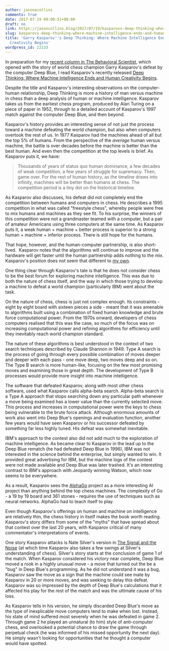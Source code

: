 ```yaml
---
author: jasonacollins
comments: true
date: 2017-07-19 09:00:51+00:00
draft: no
link: https://jasoncollins.blog/2017/07/19/kasparovs-deep-thinking-where-machine-intelligence-ends-and-human-creativity-begins/
slug: kasparovs-deep-thinking-where-machine-intelligence-ends-and-human-creativity-begins
title: 'Garry Kasparov''s Deep Thinking: Where Machine Intelligence Ends and Human
  Creativity Begins'
wordpress_id: 22133
---
```


In preparation for my [recent column in The Behavioral Scientist](http://behavioralscientist.org/dont-touch-computer/), which opened with the story of world chess champion Garry Kasparov's defeat by the computer Deep Blue, I read Kasparov's recently released [Deep Thinking: Where Machine Intelligence Ends and Human Creativity Begins](http://amzn.to/2uA9qtd).

Despite the title and Kasparov's interesting observations on the computer-human relationship, Deep Thinking is more a history of man versus machine in chess than a deep analysis of human or machine intelligence. Kasparov takes us from the earliest chess program, produced by Alan Turing on a piece of paper in 1952, through to a detailed account of Kasparov's 1997 match against the computer Deep Blue, and then beyond.

Kasparov's history provides an interesting sense of not just the process toward a machine defeating the world champion, but also when computers overtook the rest of us. In 1977 Kasparov had the machines ahead of all but the top 5% of humans. From the perspective of the _average_ human versus machine, the battle is over decades before the machine is better than the best human. And even then the competition at the top levels is brief. As Kasparov puts it, we have:



<blockquote>Thousands of years of status quo human dominance, a few decades of weak competition, a few years of struggle for supremacy. Then, game over. For the rest of human history, as the timeline draws into infinity, machines will be better than humans at chess. The competition period is a tiny dot on the historical timeline.</blockquote>



As Kasparov also discusses, his defeat did not completely end the competition between humans and computers in chess. He describes a 1995 competition in what was called "freestyle chess", whereby people were free to mix humans and machines as they see fit. To his surprise, the winners of this competition were not a grandmaster teamed with a computer, but a pair of amateur Americans using three computers at the same time. As Kasparov puts it, a weak human + machine + better process is superior to a strong human + machine + inferior process. There is still hope for the humans.

That hope, however, and the human-computer partnership, is also short-lived.  Kasparov notes that the algorithms will continue to improve and the hardware will get faster until the human partnership adds nothing to the mix. Kasparov's position does not seem that different to [my own](http://behavioralscientist.org/dont-touch-computer/).

One thing clear through Kasparov's tale is that he does not consider chess to be the best forum for exploring machine intelligence. This was due to both the nature of chess itself, and the way in which those trying to develop a machine to defeat a world champion (particularly IBM) went about the task.

On the nature of chess, chess is just not complex enough. Its constraints - eight by eight board with sixteen pieces a side - meant that it was amenable to algorithms built using a combination of fixed human knowledge and brute force computational power. From the 1970s onward, developers of chess computers realised that this was the case, so much of the focus was on increasing computational power and refining algorithms for efficiency until they inevitably reach world champion standard.

The nature of these algorithms is best understood in the context of two search techniques described by Claude Shannon in 1949. Type A search is the process of going through every possible combination of moves deeper and deeper with each pass - one move deep, two moves deep and so on. The Type B search is more human-like, focusing on the few most promising moves and examining those in great depth. The development of Type B processes would provide more insight into machine intelligence.

The software that defeated Kasparov, along with most other chess software, used what Kasparov calls alpha-beta search. Alpha-beta search is a Type A approach that stops searching down any particular path whenever a move being examined has a lower value than the currently selected move. This process and increases in computational power were the keys to chess being vulnerable to the brute force attack. Although enormous amounts of work also went into Deep Blue's openings and evaluation function, another few years would have seen Kasparov or his successor defeated by something far less highly tuned. His defeat was somewhat inevitable.

IBM's approach to the contest also did not add much to the exploration of machine intelligence. As became clear to Kasparov in the lead up to the Deep Blue rematch (he had defeated Deep Blue in 1996), IBM was not interested in the science behind the enterprise, but simply wanted to win. It provided great advertising for IBM, but the machine logs of the contest were not made available and Deep Blue was later trashed. It's an interesting contrast to IBM's approach with Jeopardy winning Watson, which now seems to be everywhere.

As a result, Kasparov sees the [AlphaGo](https://en.wikipedia.org/wiki/AlphaGo) project as a more interesting AI project than anything behind the top chess machines. The complexity of Go - a 19 by 19 board and 361 stones - requires the use of techniques such as neural networks. AlphaGo had to teach itself to play.

Even though Kasparov's offerings on human and machine on intelligence are relatively thin, the chess history in itself makes the book worth reading. Kasparov's story differs from some of the "myths" that have spread about that contest over the last 20 years, with Kasparov critical of many commentator's interpretations of events.

One story Kasparov attacks is Nate Silver's version in [The Signal and the Noise](https://jasoncollins.blog/2013/09/25/silvers-the-signal-and-the-noise/) (at which time Kasparov also takes a few swings at Silver's understanding of chess). Silver's story starts at the conclusion of game 1 of the match. When Kasparov considered his victory near complete, Deep Blue moved a rook in a highly unusual move - a move that turned out the be a "bug" in Deep Blue's programming. As he did not understand it was a bug, Kasparov saw the move as a sign that the machine could see mate by Kasparov in 20 or more moves, and was seeking to delay this defeat. Kasparov was so impressed by the depth of Deep Blue's calculations that it affected his play for the rest of the match and was the ultimate cause of his loss.

As Kasparov tells in his version, he simply discarded Deep Blue's move as the type of inexplicable move computers tend to make when lost. Instead, his state of mind suffered most severely when he was defeated in game 2. Through game 2 he played an unnatural (to him) style of anti-computer chess, and overlooked a potential chance to draw the game through perpetual check (he was informed of his missed opportunity the next day). He simply wasn't looking for opportunities that he thought a computer would have spotted.
